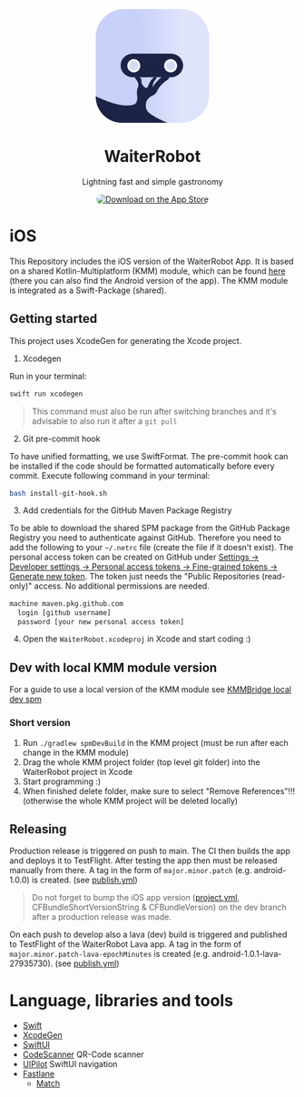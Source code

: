 <p align="center">
    <img src="documentation/wr-square-rounded.png" style="width:200px; border-radius: 15px;"/>
</p>
<h1 align="center">WaiterRobot</h1>
<div align="center">
    <p>Lightning fast and simple gastronomy</p>
    <a href="https://apps.apple.com/at/app/waiterrobot/id1610157234?itsct=apps_box_badge&amp;itscg=30200">
      <img src="https://tools.applemediaservices.com/api/badges/download-on-the-app-store/black/en-us?size=250x83&amp;releaseDate=1660003200" alt="Download on the App Store" style="border-radius: 13px; width: 155px;">
    </a>
</div>

# iOS

This Repository includes the iOS version of the WaiterRobot App. It is based on a shared Kotlin-Multiplatform (KMM)
module, which can be found [here](https://github.com/DatepollSystems/waiterrobot-mobile_android-shared) (there you can
also find the Android version of the app).
The KMM module is integrated as a Swift-Package (shared).

## Getting started

This project uses XcodeGen for generating the Xcode project.

1. Xcodegen

Run in your terminal: 

```bash
swift run xcodegen
```

> This command must also be run after switching branches and it's advisable to also run it after a `git pull`

2. Git pre-commit hook

To have unified formatting, we use SwiftFormat. The pre-commit hook can be installed if the code should be formatted automatically before every commit. Execute following command in your terminal:

```bash
bash install-git-hook.sh
```


3. Add credentials for the GitHub Maven Package Registry

To be able to download the shared SPM package from the GitHub Package Registry you need to authenticate against GitHub.
Therefore you need to add the following to your `~/.netrc` file (create the file if it doesn't exist).
The personal access token can be created on GitHub under 
[Settings -> Developer settings -> Personal access tokens -> Fine-grained tokens -> Generate new token](https://github.com/settings/personal-access-tokens/new).
The token just needs the "Public Repositories (read-only)" access. No additional permissions are needed.

```
machine maven.pkg.github.com
  login [github username]
  password [your new personal access token]
```

4. Open the `WaiterRobot.xcodeproj` in Xcode and start coding :)


## Dev with local KMM module version

For a guide to use a local version of the KMM module
see [KMMBridge local dev spm](https://touchlab.github.io/KMMBridge/spm/IOS_LOCAL_DEV_SPM)

### Short version

1. Run `./gradlew spmDevBuild` in the KMM project (must be run after each change in the KMM module)
2. Drag the whole KMM project folder (top level git folder) into the WaiterRobot project in Xcode
3. Start programming :)
4. When finished delete folder, make sure to select "Remove References"!!! (otherwise the whole KMM
   project will be deleted locally)

## Releasing

Production release is triggered on push to main. The CI then builds the app and deploys it to
TestFlight. After testing the app then must be released manually from there. A tag in the form of 
`major.minor.patch` (e.g. android-1.0.0) is created. (see [publish.yml](.github/workflows/publish.yml))

> Do not forget to bump the iOS app version ([project.yml](project.yml), CFBundleShortVersionString & CFBundleVersion) 
> on the dev branch after a production release was made.

On each push to develop also a lava (dev) build is triggered and published to TestFlight of
the WaiterRobot Lava app. A tag in the form of `major.minor.patch-lava-epochMinutes` is created 
(e.g. android-1.0.1-lava-27935730). (see [publish.yml](.github/workflows/publish.yml))

# Language, libraries and tools

- [Swift](https://www.apple.com/de/swift/)
- [XcodeGen](https://yonaskolb.github.io/XcodeGen/)
- [SwiftUI](https://developer.apple.com/xcode/swiftui/)
- [CodeScanner](https://github.com/twostraws/CodeScanner) QR-Code scanner
- [UIPilot](https://canopas.github.io/UIPilot/) SwiftUI navigation
- [Fastlane](https://docs.fastlane.tools/)
  - [Match](https://docs.fastlane.tools/actions/match/)
